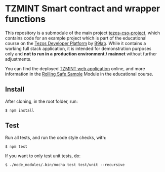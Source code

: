 # TZMINT Smart contract and wrapper functions

This repository is a submodule of the main project [tezos-cso-project](https://github.com/b9lab/tezos-cso-project), which contains code for an example project which is part of the educational course on the [Tezos Developer Platform](https://tezos.b9lab.com) by [B9lab](https://b9lab.com). While it contains a working full stack application, it is intended for demonstration purposes only and **not to run in a production environment / mainnet** without further adjustments.

You can find the deployed [TZMINT web application](https://tzmint.b9lab.com) online, and more information in the [Rolling Safe Sample](https://tezos.b9lab.com/rolling-safe-project) Module in the educational course.


## Install

After cloning, in the root folder, run:

```shell
$ npm install
```

## Test

Run all tests, and run the code style checks, with:

```shell
$ npm test
```

If you want to only test unit tests, do:

```shell
$ ./node_modules/.bin/mocha test test/unit --recursive
```